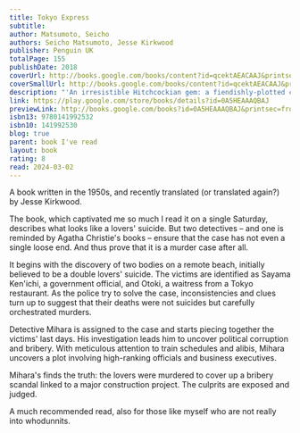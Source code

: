 ```yaml
---  
title: Tokyo Express  
subtitle:   
author: Matsumoto, Seicho  
authors: Seicho Matsumoto, Jesse Kirkwood  
publisher: Penguin UK  
totalPage: 155  
publishDate: 2018  
coverUrl: http://books.google.com/books/content?id=qcektAEACAAJ&printsec=frontcover&img=1&zoom=1&source=gbs_api  
coverSmallUrl: http://books.google.com/books/content?id=qcektAEACAAJ&printsec=frontcover&img=1&zoom=5&source=gbs_api  
description: "'An irresistible Hitchcockian gem: a fiendishly-plotted crime novel told in crisp, elegant prose' Paula Hawkins, author of The Girl on the Train 'Matsumoto was Japan's Agatha Christie' Laura Hackett, The Sunday Times 'It was a puzzle with no solution. But he did not lose heart.' In a rocky cove in the bay of Hakata, the bodies of a young and beautiful couple are discovered. Stood in the coast's wind and cold, the police see nothing to investigate: the flush of the couple's cheeks speaks clearly of cyanide, of a lovers' suicide. But in the eyes of two men, Torigai Jutaro, a senior detective, and Kiichi Mihara, a young gun from Tokyo, something is not quite right. Together, they begin to pick at the knot of a unique and calculated crime... Now widely available in English for the first time, Tokyo Express is celebrated around the world as Seicho Matsumoto's masterpiece - and as one of the most fiendish puzzles ever written."  
link: https://play.google.com/store/books/details?id=0A5HEAAAQBAJ  
previewLink: http://books.google.com/books?id=0A5HEAAAQBAJ&printsec=frontcover&dq=tokyo+express&hl=&as_pt=BOOKS&cd=2&source=gbs_api  
isbn13: 9780141992532  
isbn10: 141992530  
blog: true  
parent: book I've read  
layout: book  
rating: 8  
read: 2024-03-02  
---  
```

  
A book written in the 1950s, and recently translated (or translated again?) by Jesse Kirkwood.  
  
The book, which captivated me so much I read it on a single Saturday, describes what looks like a lovers' suicide. But two detectives – and one is reminded by Agatha Christie's books – ensure that the case has not even a single loose end. And thus prove that it is a murder case after all.  
  
It begins with the discovery of two bodies on a remote beach, initially believed to be a double lovers' suicide. The victims are identified as Sayama Ken'ichi, a government official, and Otoki, a waitress from a Tokyo restaurant. As the police try to solve the case, inconsistencies and clues turn up to suggest that their deaths were not suicides but carefully orchestrated murders.  
  
Detective Mihara is assigned to the case and starts piecing together the victims' last days. His investigation leads him to uncover political corruption and bribery. With meticulous attention to train schedules and alibis, Mihara uncovers a plot involving high-ranking officials and business executives.  
  
Mihara's finds the truth: the lovers were murdered to cover up a bribery scandal linked to a major construction project. The culprits are exposed and judged.  
  
A much recommended read, also for those like myself who are not really into whodunnits. 